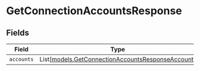# GetConnectionAccountsResponse


## Fields

| Field                                                                                                  | Type                                                                                                   | Required                                                                                               | Description                                                                                            |
| ------------------------------------------------------------------------------------------------------ | ------------------------------------------------------------------------------------------------------ | ------------------------------------------------------------------------------------------------------ | ------------------------------------------------------------------------------------------------------ |
| `accounts`                                                                                             | List[[models.GetConnectionAccountsResponseAccount](../models/getconnectionaccountsresponseaccount.md)] | :heavy_minus_sign:                                                                                     | N/A                                                                                                    |